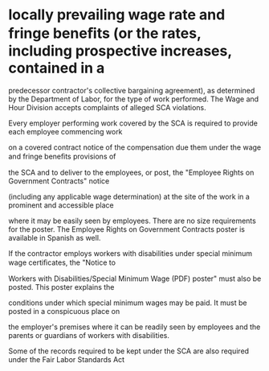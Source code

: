 # locally prevailing wage rate and fringe beneﬁts (or the rates, including prospective increases, contained in a

predecessor contractor's collective bargaining agreement), as determined by the Department of Labor, for the type of work performed. The Wage and Hour Division accepts complaints of alleged SCA violations.

Every employer performing work covered by the SCA is required to provide each employee commencing work

on a covered contract notice of the compensation due them under the wage and fringe beneﬁts provisions of

the SCA and to deliver to the employees, or post, the "Employee Rights on Government Contracts" notice

(including any applicable wage determination) at the site of the work in a prominent and accessible place

where it may be easily seen by employees. There are no size requirements for the poster. The Employee Rights on Government Contracts poster is available in Spanish as well.

If the contractor employs workers with disabilities under special minimum wage certiﬁcates, the "Notice to

Workers with Disabilities/Special Minimum Wage (PDF) poster" must also be posted. This poster explains the

conditions under which special minimum wages may be paid. It must be posted in a conspicuous place on

the employer's premises where it can be readily seen by employees and the parents or guardians of workers with disabilities.

Some of the records required to be kept under the SCA are also required under the Fair Labor Standards Act